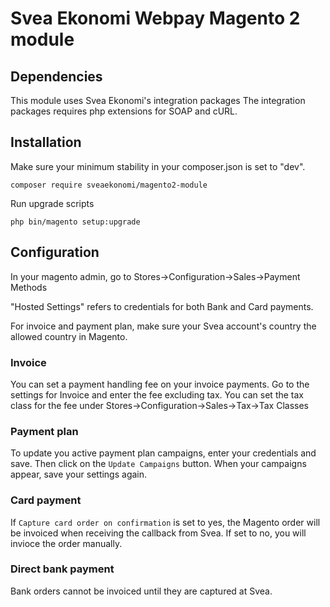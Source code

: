 # Svea Ekonomi Webpay Magento 2 module

## Dependencies

This module uses Svea Ekonomi's integration packages
The integration packages requires php extensions for SOAP and cURL.

## Installation
Make sure your minimum stability in your
composer.json is set to "dev".


```composer require sveaekonomi/magento2-module```

Run upgrade scripts

```php bin/magento setup:upgrade```


## Configuration

In your magento admin, go to Stores->Configuration->Sales->Payment Methods

"Hosted Settings" refers to credentials for both Bank and Card payments.

For invoice and payment plan, make sure your Svea account's country the allowed country in Magento.

### Invoice
You can set a payment handling fee on your invoice payments. Go to the settings for Invoice and enter the fee excluding tax.
You can set the tax class for the fee under Stores->Configuration->Sales->Tax->Tax Classes

### Payment plan
To update you active payment plan campaigns, enter your credentials and save. Then click on the ``Update Campaigns`` button.
When your campaigns appear, save your settings again.

### Card payment
If `Capture card order on confirmation` is set to yes, the Magento order will be invoiced when receiving the callback from Svea. If set to no, you will invioce the order manually.

### Direct bank payment
Bank orders cannot be invoiced until they are captured at Svea.
